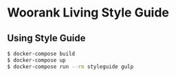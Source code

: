 # Woorank Living Style Guide

## Using Style Guide

```bash
$ docker-compose build
$ docker-compose up
$ docker-compose run --rm styleguide gulp
```
